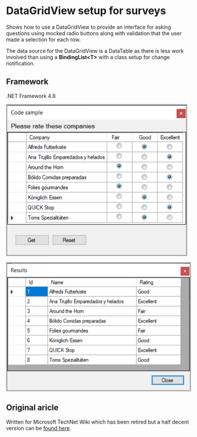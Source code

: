 # DataGridView setup for surveys

Shows how to use a DataGridView to provide an interface for asking questions using mocked radio buttons along with validation that the user made a selection for each row.

The data source for the DataGridView is a DataTable as there is less work involved than using a **BindingList&lt;T>** with a class setup for change notification.

## Framework

.NET Framework 4.8

![main form](assets/figure1.png)


![results](assets/figure2.png)

## Original aricle

Written for Microsoft TechNet Wiki which has been retired but a half decent version can be [found here](https://learn.microsoft.com/en-us/archive/technet-wiki/52170.datagridview-setup-for-surveys).